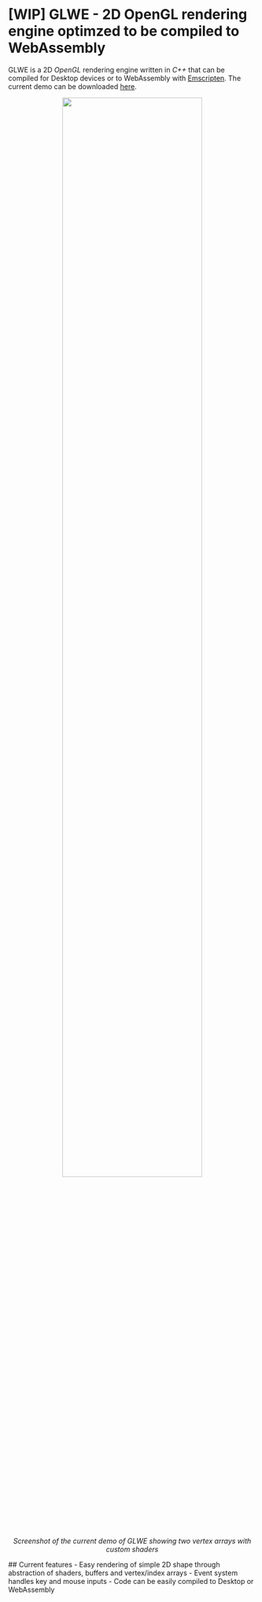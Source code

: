 # [WIP] GLWE - 2D OpenGL rendering engine optimzed to be compiled to WebAssembly
GLWE is a 2D *OpenGL* rendering engine written in *C++* that can be compiled for Desktop devices or to WebAssembly with [Emscripten](https://github.com/emscripten-core/emscripten). 
The current demo can be downloaded [here](https://github.com/david-palm/glwe/releases/tag/demo).
<p align="center">
  <img src="https://user-images.githubusercontent.com/109848051/212894248-67ce8ade-03d4-4278-9833-066976c0e23c.png" width="75%">
  <br/> 
      <em>Screenshot of the current demo of GLWE showing two vertex arrays with custom shaders</em>
    </br>
</p>
## Current features
- Easy rendering of simple 2D shape through abstraction of shaders, buffers and vertex/index arrays
- Event system handles key and mouse inputs
- Code can be easily compiled to Desktop or WebAssembly
